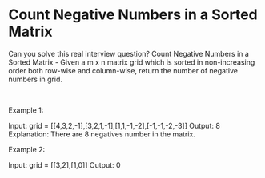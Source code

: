 # Count Negative Numbers in a Sorted Matrix

Can you solve this real interview question? Count Negative Numbers in a Sorted Matrix - Given a m x n matrix grid which is sorted in non-increasing order both row-wise and column-wise, return the number of negative numbers in grid.

 

Example 1:


Input: grid = [[4,3,2,-1],[3,2,1,-1],[1,1,-1,-2],[-1,-1,-2,-3]]
Output: 8
Explanation: There are 8 negatives number in the matrix.


Example 2:


Input: grid = [[3,2],[1,0]]
Output: 0